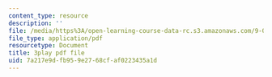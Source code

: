 ```yaml
---
content_type: resource
description: ''
file: /media/https%3A/open-learning-course-data-rc.s3.amazonaws.com/9-00sc-introduction-to-psychology-fall-2011/7a217e9dfb959e2768cfaf0223435a1d_SjjGiqf96rI.pdf
file_type: application/pdf
resourcetype: Document
title: 3play pdf file
uid: 7a217e9d-fb95-9e27-68cf-af0223435a1d
---
```

